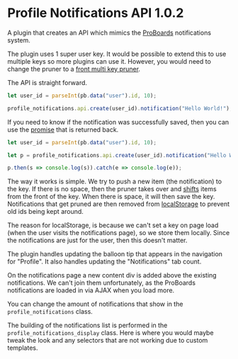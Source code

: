 Profile Notifications API 1.0.2
===============================

A plugin that creates an API which mimics the [ProBoards](https://www.proboards.com/) notifications system.

The plugin uses 1 super user key.  It would be possible to extend this to use multiple keys so more plugins can use it.  However, you would need to change the pruner to a [front multi key pruner](https://github.com/PopThosePringles/ProBoards-Yootil/blob/version-2/src/pruner.js).

The API is straight forward.

```javascript
let user_id = parseInt(pb.data("user").id, 10);

profile_notifications.api.create(user_id).notification("Hello World!");
```

If you need to know if the notification was successfully saved, then you can use the [promise](https://developer.mozilla.org/en-US/docs/Web/JavaScript/Reference/Global_Objects/Promise) that is returned back.

```javascript
let user_id = parseInt(pb.data("user").id, 10);

let p = profile_notifications.api.create(user_id).notification("Hello World!");

p.then(s => console.log(s)).catch(e => console.log(e));
```

The way it works is simple.  We try to push a new item (the notification) to the key.  If there is no space, then the pruner takes over and [shifts](https://developer.mozilla.org/en-US/docs/Web/JavaScript/Reference/Global_Objects/Array/shift) items from the front of the key.  When there is space, it will then save the key.  Notifications that get pruned are then removed from [localStorage](https://developer.mozilla.org/en-US/docs/Web/API/Window/localStorage) to prevent old ids being kept around.

The reason for localStorage, is because we can't set a key on page load (when the user visits the notifications page), so we store them locally.  Since the notifications are just for the user, then this doesn't matter.

The plugin handles updating the balloon tip that appears in the navigation for "Profile".  It also handles updating the "Notifications" tab count.

On the notifications page a new content div is added above the existing notifications.  We can't join them unfortunately, as the ProBoards notifications are loaded in via AJAX when you load more.

You can change the amount of notifications that show in the `profile_notifications` class.

The building of the notifications list is performed in the `profile_notifications_display` class.  Here is where you would maybe tweak the look and any selectors that are not working due to custom templates.